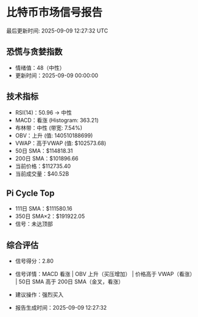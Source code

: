 # 比特币市场信号报告

最后更新时间: 2025-09-09 12:27:32 UTC

## 恐慌与贪婪指数
- 情绪值：48（中性）
- 更新时间：2025-09-09 00:00:00

## 技术指标
- RSI(14)：50.96 → 中性
- MACD：看涨 (Histogram: 363.21)
- 布林带：中性 (带宽: 7.54%)
- OBV：上升 (值: 140510188699)
- VWAP：高于VWAP (值: $102573.68)
- 50日 SMA：$114818.31
- 200日 SMA：$101896.66
- 当前价格：$112735.40
- 当前成交量：$40.52B

## Pi Cycle Top
- 111日 SMA：$111580.16
- 350日 SMA×2：$191922.05
- 信号：未达顶部

## 综合评估
- 信号得分：2.80
- 信号详情：MACD 看涨 | OBV 上升（买压增加） | 价格高于 VWAP（看涨） | 50日 SMA 高于 200日 SMA（金叉，看涨）
- 建议操作：强烈买入

- 报告生成时间：2025-09-09 12:27:32